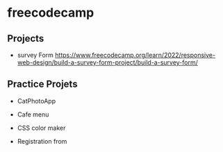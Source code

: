 # freecodecamp
## Projects

+ survey Form 
https://www.freecodecamp.org/learn/2022/responsive-web-design/build-a-survey-form-project/build-a-survey-form/


## Practice Projets
+ CatPhotoApp<br>
* Cafe menu
- CSS color maker
* Registration from
<br>
